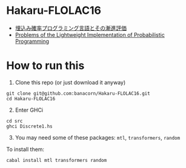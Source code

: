 # Hakaru-FLOLAC16

* [埋込み確率プログラミング言語とその漸進評価](http://okmij.org/ftp/kakuritu/Hakaru10/PPL.pdf)
* [Problems of the Lightweight Implementation of Probabilistic Programming](http://okmij.org/ftp/kakuritu/Hakaru10/PPS2016.pdf)

# How to run this

1. Clone this repo (or just download it anyway)

```shell
git clone git@github.com:banacorn/Hakaru-FLOLAC16.git
cd Hakaru-FLOLAC16
```

2. Enter GHCi

```shell
cd src
ghci Discrete1.hs
```

3. You may need some of these packages: `mtl`, `transformers`, `random`

To install them:
```shell
cabal install mtl transformers random
```
